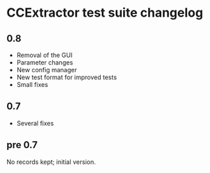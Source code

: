 # CCExtractor test suite changelog

## 0.8

* Removal of the GUI
* Parameter changes
* New config manager
* New test format for improved tests
* Small fixes

## 0.7

* Several fixes

## pre 0.7

No records kept; initial version.